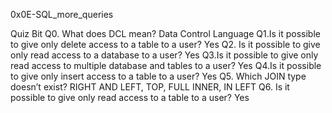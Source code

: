 0x0E-SQL_more_queries

Quiz Bit
Q0. What does DCL mean? Data Control Language
Q1.Is it possible to give only delete access to a table to a user? Yes
Q2. Is it possible to give only read access to a database to a user? Yes
Q3.Is it possible to give only read access to multiple database and tables to a user? Yes
Q4.Is it possible to give only insert access to a table to a user? Yes
Q5. Which JOIN type doesn’t exist?
RIGHT AND LEFT, TOP, FULL INNER, IN LEFT
Q6. Is it possible to give only read access to a table to a user? Yes

